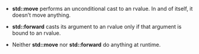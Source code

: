- **std::move** performs an unconditional cast to an rvalue. In and of itself, it doesn’t move anything.

- **std::forward** casts its argument to an rvalue only if that argument is bound to an rvalue.

- Neither **std::move** nor **std::forward** do anything at runtime.

